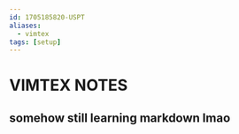 ```yaml
---
id: 1705185820-USPT
aliases:
  - vimtex
tags: [setup]
---
```


# VIMTEX NOTES
## somehow still learning markdown lmao
